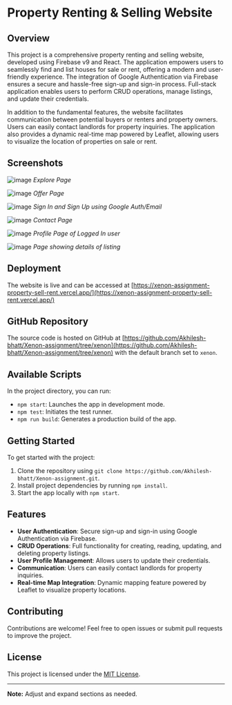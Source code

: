 # Property Renting & Selling Website

## Overview

This project is a comprehensive property renting and selling website, developed using Firebase v9 and React. The application empowers users to seamlessly find and list houses for sale or rent, offering a modern and user-friendly experience. The integration of Google Authentication via Firebase ensures a secure and hassle-free sign-up and sign-in process. Full-stack application enables users to perform CRUD operations, manage listings, and update their credentials.

In addition to the fundamental features, the website facilitates communication between potential buyers or renters and property owners. Users can easily contact landlords for property inquiries. The application also provides a dynamic real-time map powered by Leaflet, allowing users to visualize the location of properties on sale or rent.

## Screenshots

![image](https://github.com/Akhilesh-bhatt/Xenon-assignment/assets/88084456/078c4e1c-d8e4-4a2e-9029-657d3ba465cd)
*Explore Page*


![image](https://github.com/Akhilesh-bhatt/Xenon-assignment/assets/88084456/e526597f-28f5-4785-9031-dac4679b0a59)
*Offer Page*


![image](https://github.com/Akhilesh-bhatt/Xenon-assignment/assets/88084456/3e234ccd-dd97-4f20-b641-38c679425606)
*Sign In and  Sign Up using Google Auth/Email*


![image](https://github.com/Akhilesh-bhatt/Xenon-assignment/assets/88084456/a3ac58e8-40bf-4388-b041-00928c3d9f6e)
*Contact Page*


![image](https://github.com/Akhilesh-bhatt/Xenon-assignment/assets/88084456/28000a62-0265-4297-8cd9-7a61f2c9c615)
*Profile Page of Logged In user*


![image](https://github.com/Akhilesh-bhatt/Xenon-assignment/assets/88084456/be9a7a3a-e6fd-444a-92d5-8ce8ac1b1449)
*Page showing details of listing*


<!-- Add more screenshots as needed -->

## Deployment

The website is live and can be accessed at [https://xenon-assignment-property-sell-rent.vercel.app/](https://xenon-assignment-property-sell-rent.vercel.app/)

## GitHub Repository

The source code is hosted on GitHub at [https://github.com/Akhilesh-bhatt/Xenon-assignment/tree/xenon](https://github.com/Akhilesh-bhatt/Xenon-assignment/tree/xenon) with the default branch set to `xenon`.

## Available Scripts

In the project directory, you can run:

- `npm start`: Launches the app in development mode.
- `npm test`: Initiates the test runner.
- `npm run build`: Generates a production build of the app.

## Getting Started

To get started with the project:

1. Clone the repository using `git clone https://github.com/Akhilesh-bhatt/Xenon-assignment.git`.
2. Install project dependencies by running `npm install`.
3. Start the app locally with `npm start`.

## Features

- **User Authentication**: Secure sign-up and sign-in using Google Authentication via Firebase.
- **CRUD Operations**: Full functionality for creating, reading, updating, and deleting property listings.
- **User Profile Management**: Allows users to update their credentials.
- **Communication**: Users can easily contact landlords for property inquiries.
- **Real-time Map Integration**: Dynamic mapping feature powered by Leaflet to visualize property locations.

## Contributing

Contributions are welcome! Feel free to open issues or submit pull requests to improve the project.

## License

This project is licensed under the [MIT License](LICENSE).

---

**Note:** Adjust and expand sections as needed.
